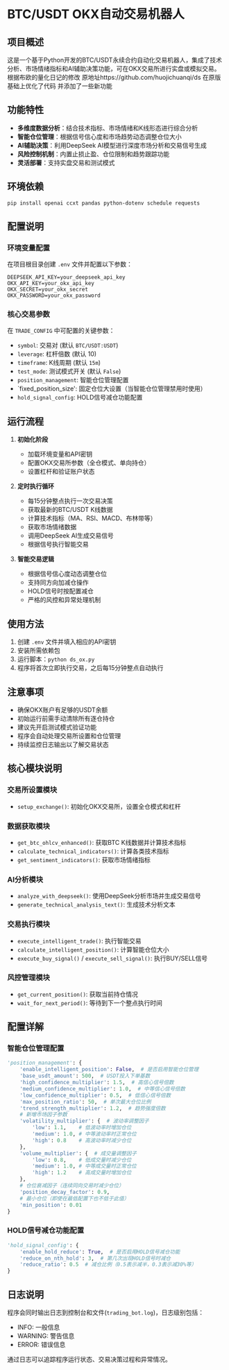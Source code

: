 # BTC/USDT OKX自动交易机器人

## 项目概述

这是一个基于Python开发的BTC/USDT永续合约自动化交易机器人，集成了技术分析、市场情绪指标和AI辅助决策功能，可在OKX交易所进行实盘或模拟交易。
根据布欧的量化日记的修改 原地址https://github.com/huojichuanqi/ds
在原版基础上优化了代码 并添加了一些新功能

## 功能特性

- **多维度数据分析**：结合技术指标、市场情绪和K线形态进行综合分析
- **智能仓位管理**：根据信号信心度和市场趋势动态调整仓位大小
- **AI辅助决策**：利用DeepSeek AI模型进行深度市场分析和交易信号生成
- **风险控制机制**：内置止损止盈、仓位限制和趋势跟踪功能
- **灵活部署**：支持实盘交易和测试模式

## 环境依赖

```bash
pip install openai ccxt pandas python-dotenv schedule requests
```

## 配置说明

### 环境变量配置

在项目根目录创建 `.env` 文件并配置以下参数：

```env
DEEPSEEK_API_KEY=your_deepseek_api_key
OKX_API_KEY=your_okx_api_key
OKX_SECRET=your_okx_secret
OKX_PASSWORD=your_okx_password
```

### 核心交易参数

在 `TRADE_CONFIG` 中可配置的关键参数：

- `symbol`: 交易对 (默认 `BTC/USDT:USDT`)
- `leverage`: 杠杆倍数 (默认 10)
- `timeframe`: K线周期 (默认 `15m`)
- `test_mode`: 测试模式开关 (默认 `False`)
- `position_management`: 智能仓位管理配置
- `fixed_position_size': 固定仓位大设置（当智能仓位管理禁用时使用）
- `hold_signal_config`: HOLD信号减仓功能配置

## 运行流程

1. **初始化阶段**
   - 加载环境变量和API密钥
   - 配置OKX交易所参数（全仓模式、单向持仓）
   - 设置杠杆和验证账户状态

2. **定时执行循环**
   - 每15分钟整点执行一次交易决策
   - 获取最新的BTC/USDT K线数据
   - 计算技术指标（MA、RSI、MACD、布林带等）
   - 获取市场情绪数据
   - 调用DeepSeek AI生成交易信号
   - 根据信号执行智能交易

3. **智能交易逻辑**
   - 根据信号信心度动态调整仓位
   - 支持同方向加减仓操作
   - HOLD信号时按配置减仓
   - 严格的风控和异常处理机制

## 使用方法

1. 创建 `.env` 文件并填入相应的API密钥
2. 安装所需依赖包
3. 运行脚本：`python ds_ox.py`
4. 程序将首次立即执行交易，之后每15分钟整点自动执行

## 注意事项

- 确保OKX账户有足够的USDT余额
- 初始运行前需手动清除所有逐仓持仓
- 建议先开启测试模式验证功能
- 程序会自动处理交易所设置和仓位管理
- 持续监控日志输出以了解交易状态

## 核心模块说明

### 交易所设置模块
- `setup_exchange()`: 初始化OKX交易所，设置全仓模式和杠杆

### 数据获取模块
- `get_btc_ohlcv_enhanced()`: 获取BTC K线数据并计算技术指标
- `calculate_technical_indicators()`: 计算各类技术指标
- `get_sentiment_indicators()`: 获取市场情绪指标

### AI分析模块
- `analyze_with_deepseek()`: 使用DeepSeek分析市场并生成交易信号
- `generate_technical_analysis_text()`: 生成技术分析文本

### 交易执行模块
- `execute_intelligent_trade()`: 执行智能交易
- `calculate_intelligent_position()`: 计算智能仓位大小
- `execute_buy_signal()` / `execute_sell_signal()`: 执行BUY/SELL信号

### 风控管理模块
- `get_current_position()`: 获取当前持仓情况
- `wait_for_next_period()`: 等待到下一个整点执行时间

## 配置详解

### 智能仓位管理配置

```python
'position_management': {
    'enable_intelligent_position': False,  # 是否启用智能仓位管理
    'base_usdt_amount': 500,  # USDT投入下单基数
    'high_confidence_multiplier': 1.5,  # 高信心信号倍数
    'medium_confidence_multiplier': 1.0,  # 中等信心信号倍数
    'low_confidence_multiplier': 0.5,  # 低信心信号倍数
    'max_position_ratio': 50,  # 单次最大仓位比例
    'trend_strength_multiplier': 1.2,  # 趋势强度倍数
    # 新增市场因子参数
    'volatility_multiplier': {  # 波动率调整因子
        'low': 1.1,    # 低波动率时增加仓位
        'medium': 1.0, # 中等波动率时正常仓位
        'high': 0.8    # 高波动率时减少仓位
    },
    'volume_multiplier': {  # 成交量调整因子
        'low': 0.8,    # 低成交量时减少仓位
        'medium': 1.0, # 中等成交量时正常仓位
        'high': 1.2    # 高成交量时增加仓位
    },
    # 仓位衰减因子（连续同向交易时减少仓位）
    'position_decay_factor': 0.9,
    # 最小仓位（即使在最低配置下也不低于此值）
    'min_position': 0.01
}
```

### HOLD信号减仓功能配置

```python
'hold_signal_config': {
    'enable_hold_reduce': True,  # 是否启用HOLD信号减仓功能
    'reduce_on_nth_hold': 3,  # 第几次出现HOLD信号时减仓
    'reduce_ratio': 0.5  # 减仓比例（0.5表示减半，0.3表示减30%等）
}
```

## 日志说明

程序会同时输出日志到控制台和文件(`trading_bot.log`)，日志级别包括：
- INFO: 一般信息
- WARNING: 警告信息
- ERROR: 错误信息

通过日志可以追踪程序运行状态、交易决策过程和异常情况。
